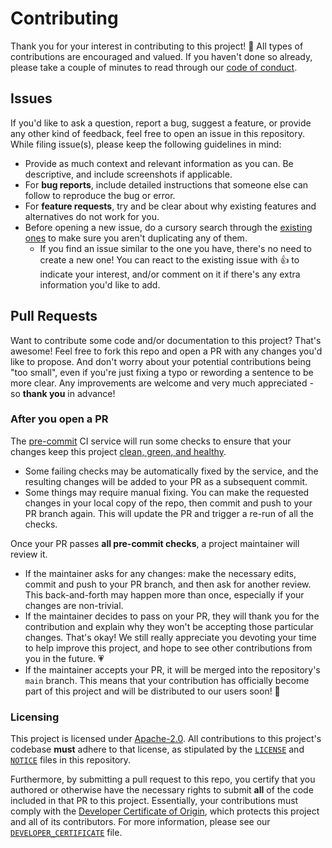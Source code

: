 # Contributing

Thank you for your interest in contributing to this project! 💖 All types of
contributions are encouraged and valued. If you haven't done so already, please take a
couple of minutes to read through our [code of conduct](CODE_OF_CONDUCT.md).

## Issues

If you'd like to ask a question, report a bug, suggest a feature, or provide any other
kind of feedback, feel free to open an issue in this repository. While filing issue(s),
please keep the following guidelines in mind:

- Provide as much context and relevant information as you can. Be descriptive, and
  include screenshots if applicable.
- For **bug reports**, include detailed instructions that someone else can follow to
  reproduce the bug or error.
- For **feature requests**, try and be clear about why existing features and
  alternatives do not work for you.
- Before opening a new issue, do a cursory search through the
  [existing ones](https://github.com/nuztalgia/botstrap/issues?q=is%3Aissue) to make
  sure you aren't duplicating any of them.
  - If you find an issue similar to the one you have, there's no need to create a new
    one! You can react to the existing issue with 👍 to indicate your interest, and/or
    comment on it if there's any extra information you'd like to add.

## Pull Requests

Want to contribute some code and/or documentation to this project? That's awesome! Feel
free to fork this repo and open a PR with any changes you'd like to propose. And don't
worry about your potential contributions being "too small", even if you're just fixing a
typo or rewording a sentence to be more clear. Any improvements are welcome and very
much appreciated - so **thank you** in advance!

### After you open a PR

The [pre-commit](https://pre-commit.com/) CI service will run some checks to ensure that
your changes keep this project
[clean, green, and healthy](https://results.pre-commit.ci/latest/github/nuztalgia/botstrap/main).

- Some failing checks may be automatically fixed by the service, and the resulting
  changes will be added to your PR as a subsequent commit.
- Some things may require manual fixing. You can make the requested changes in your
  local copy of the repo, then commit and push to your PR branch again. This will update
  the PR and trigger a re-run of all the checks.

Once your PR passes **all pre-commit checks**, a project maintainer will review it.

- If the maintainer asks for any changes: make the necessary edits, commit and push to
  your PR branch, and then ask for another review. This back-and-forth may happen more
  than once, especially if your changes are non-trivial.
- If the maintainer decides to pass on your PR, they will thank you for the contribution
  and explain why they won't be accepting those particular changes. That's okay! We
  still really appreciate you devoting your time to help improve this project, and hope
  to see other contributions from you in the future. 💗
- If the maintainer accepts your PR, it will be merged into the repository's `main`
  branch. This means that your contribution has officially become part of this project
  and will be distributed to our users soon! 🎉

### Licensing

This project is licensed under [Apache-2.0](http://www.apache.org/licenses/LICENSE-2.0).
All contributions to this project's codebase **must** adhere to that license, as
stipulated by the [`LICENSE`](/LICENSE) and [`NOTICE`](/NOTICE.md) files in this
repository.

Furthermore, by submitting a pull request to this repo, you certify that you authored or
otherwise have the necessary rights to submit **all** of the code included in that PR to
this project. Essentially, your contributions must comply with the
[Developer Certificate of Origin](https://developercertificate.org/), which protects
this project and all of its contributors. For more information, please see our
[`DEVELOPER_CERTIFICATE`](DEVELOPER_CERTIFICATE.md) file.

